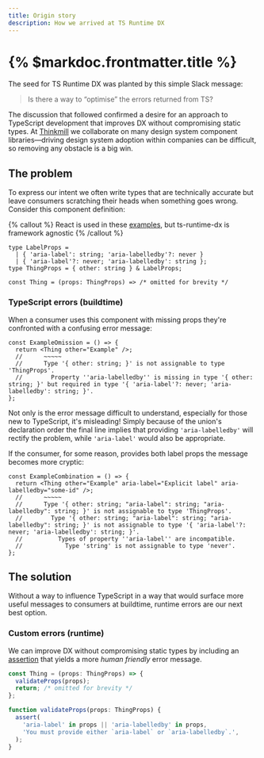 ```yaml
---
title: Origin story
description: How we arrived at TS Runtime DX
---
```


# {% $markdoc.frontmatter.title %}

The seed for TS Runtime DX was planted by this simple Slack message:

> Is there a way to “optimise” the errors returned from TS?

The discussion that followed confirmed a desire for an approach to TypeScript development that improves DX without compromising static types. At [Thinkmill](https://www.thinkmill.com.au/) we collaborate on many design system component libraries—driving design system adoption within companies can be difficult, so removing any obstacle is a big win.

## The problem

To express our intent we often write types that are technically accurate but leave consumers scratching their heads when something goes wrong. Consider this component definition:

{% callout %}
React is used in these [examples](https://www.typescriptlang.org/play?jsx=4&noErrorTruncation=false#code/JYWwDg9gTgLgBAcigUwIYGMYHoBWBnADwFooBXAOxlGQQG4BYAKCZgE8xk4AZVAI2QA2ABSgQweOAF44Ab0SoowVEQF9BCAFxw8MReQDmAGnmLlq-gIHIAJr1YIA-FvLIAbsihwAvnAA+skyUVNQFHZzcPWkCzEKtbey0dPX1vFnZOABUAC2ADETEJaTkIGCyPRN1clJ8AMm4Q-PEmJnQIch04bKqpOAAKMFFxLS68wbwASikAPlkmODgUGFIocjgAHmtgV1kAOj2Bgp8sKaYvZsZkAkhYOFb2+ABRAlRwKwB5EGA8PGA2nt7JpIZjI5gtkEsVusRikSmUoJIAEQAdSyqBgESgCLgx1O5ywWDgl2u8DuHSeLzAVgAwhAQLxcmjfqtpADprNGPj5mCIas1tC4LCPIiUWiMViFEFzIJEU9KcB0MB4FKBOLTMELHE7Ii8LTkERgNYsTiOQSzowgA), but ts-runtime-dx is framework agnostic
{% /callout %}

```tsx
type LabelProps =
  | { 'aria-label': string; 'aria-labelledby'?: never }
  | { 'aria-label'?: never; 'aria-labelledby': string };
type ThingProps = { other: string } & LabelProps;

const Thing = (props: ThingProps) => /* omitted for brevity */
```

### TypeScript errors (buildtime)

When a consumer uses this component with missing props they're confronted with a confusing error message:

```tsx
const ExampleOmission = () => {
  return <Thing other="Example" />;
  //      ~~~~~
  //      Type '{ other: string; }' is not assignable to type 'ThingProps'.
  //        Property ''aria-labelledby'' is missing in type '{ other: string; }' but required in type '{ 'aria-label'?: never; 'aria-labelledby': string; }'.
};
```

Not only is the error message difficult to understand, especially for those new to TypeScript, it's misleading! Simply because of the union's declaration order the final line implies that providing `'aria-labelledby'` will rectify the problem, while `'aria-label'` would also be appropriate.

If the consumer, for some reason, provides both label props the message becomes more cryptic:

```tsx
const ExampleCombination = () => {
  return <Thing other="Example" aria-label="Explicit label" aria-labelledby="some-id" />;
  //      ~~~~~
  //      Type '{ other: string; "aria-label": string; "aria-labelledby": string; }' is not assignable to type 'ThingProps'.
  //        Type '{ other: string; "aria-label": string; "aria-labelledby": string; }' is not assignable to type '{ 'aria-label'?: never; 'aria-labelledby': string; }'.
  //          Types of property ''aria-label'' are incompatible.
  //            Type 'string' is not assignable to type 'never'.
};
```

## The solution

Without a way to influence TypeScript in a way that would surface more useful messages to consumers at buildtime, runtime errors are our next best option.

### Custom errors (runtime)

We can improve DX without compromising static types by including an [assertion](/docs/assertions) that yields a more _human friendly_ error message.

```ts {1,2,3-4}
const Thing = (props: ThingProps) => {
  validateProps(props);
  return; /* omitted for brevity */
};

function validateProps(props: ThingProps) {
  assert(
    'aria-label' in props || 'aria-labelledby' in props,
    'You must provide either `aria-label` or `aria-labelledby`.',
  );
}
```

